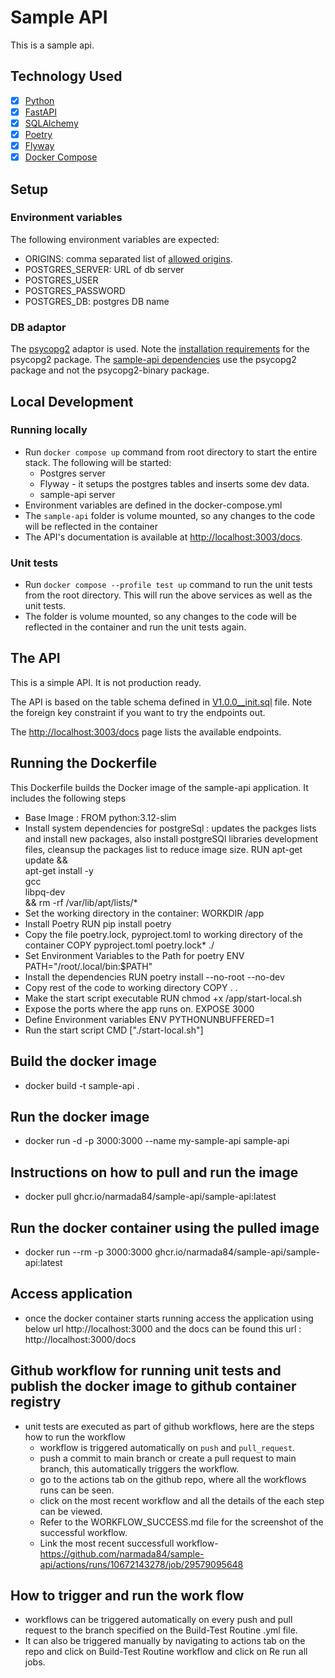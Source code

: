 # Sample API

This is a sample api. 

## Technology Used
- [x] [Python](https://www.python.org)
- [x] [FastAPI](https://fastapi.tiangolo.com)
- [x] [SQLAlchemy](https://www.sqlalchemy.org)
- [x] [Poetry](https://python-poetry.org)
- [x] [Flyway](https://www.red-gate.com/products/flyway/community/)
- [x] [Docker Compose](https://docs.docker.com/compose/install/)

## Setup

### Environment variables

The following environment variables are expected:

- ORIGINS: comma separated list of [allowed origins](https://fastapi.tiangolo.com/tutorial/cors/).
- POSTGRES_SERVER: URL of db server
- POSTGRES_USER
- POSTGRES_PASSWORD
- POSTGRES_DB: postgres DB name

### DB adaptor

The [psycopg2](https://www.psycopg.org) adaptor is used. Note the [installation requirements](https://www.psycopg.org/docs/install.html) for the psycopg2 package. The [sample-api dependencies](pyproject.toml) use the psycopg2 package and not the psycopg2-binary package.
    
## Local Development

### Running locally

- Run `docker compose up` command from root directory to start the entire stack. The following will be started: 
  - Postgres server 
  - Flyway - it setups the postgres tables and inserts some dev data.
  - sample-api server
- Environment variables are defined in the docker-compose.yml
- The `sample-api` folder is volume mounted, so any changes to the code will be reflected in the container 
- The API's documentation is available at [http://localhost:3003/docs](http://localhost:3003/docs).


### Unit tests

- Run `docker compose --profile test up` command to run the unit tests from the root directory. This will run the above services as well as the unit tests.
- The folder is volume mounted, so any changes to the code will be reflected in the container and run the unit tests again.


## The API

This is a simple API. It is not production ready. 

The API is based on the table schema defined in [V1.0.0__init.sql](db/migrations/V1.0.0__init.sql) file. Note the foreign key constraint if you want to try the endpoints out.

The [http://localhost:3003/docs](http://localhost:3003/docs) page lists the available endpoints.

## Running the Dockerfile
This Dockerfile builds the Docker image of the sample-api application. It includes the following steps
- Base Image :
	FROM python:3.12-slim
- Install system dependencies for postgreSql : updates the packges lists and install new packages, also install postgreSQl libraries development files, cleansup the packages list to reduce image size.
	RUN apt-get update && \
        apt-get install -y \
        gcc \
        libpq-dev \
        && rm -rf /var/lib/apt/lists/*
- Set the working directory in the container:
    WORKDIR /app
- Install Poetry
	RUN pip install poetry
- Copy the file poetry.lock, pyproject.toml to working directory of the  container
	COPY pyproject.toml poetry.lock* ./
- Set Environment Variables to the Path	for poetry
    ENV PATH="/root/.local/bin:$PATH"	
- Install the dependencies
	RUN poetry install --no-root --no-dev
- Copy rest of the code to working directory
	COPY . .
- Make the start script executable
	RUN chmod +x /app/start-local.sh	
- Expose the ports where the app runs on.
	EXPOSE 3000
- Define Environment variables
	ENV PYTHONUNBUFFERED=1
- Run the  start script
	CMD ["./start-local.sh"]

## Build the docker image
- docker build -t sample-api .

## Run the docker image 
- docker run -d -p 3000:3000 --name my-sample-api sample-api

## Instructions on how to pull and run the image
- docker pull ghcr.io/narmada84/sample-api/sample-api:latest
## Run the docker container using the pulled image
- docker run --rm -p 3000:3000 ghcr.io/narmada84/sample-api/sample-api:latest
## Access application
- once the docker container starts running access the application using below url 
	http://localhost:3000 and the docs can be found this url : http://localhost:3000/docs

## Github workflow for running unit tests and publish the docker image to github container registry
- unit tests are executed as part of github workflows, here are the steps how to run the workflow
   - workflow is triggered automatically on `push` and `pull_request`.
   - push a commit to main branch or create a pull request to main branch, this automatically triggers the workflow.
   - go to the actions tab on the github repo, where all the workflows runs can be seen.
   - click on the most recent workflow and all the details of the each step can be viewed.
   - Refer to the WORKFLOW_SUCCESS.md file for the screenshot of the successful workflow.
   - Link the most recent successfull workflow- https://github.com/narmada84/sample-api/actions/runs/10672143278/job/29579095648

## How to trigger and run the work flow
-  workflows can be triggered automatically on every push and pull request to the branch specified on the Build-Test Routine .yml file.
- It can also be triggered manually by navigating to actions tab on the repo and click on Build-Test Routine workflow and click on Re run all jobs.
